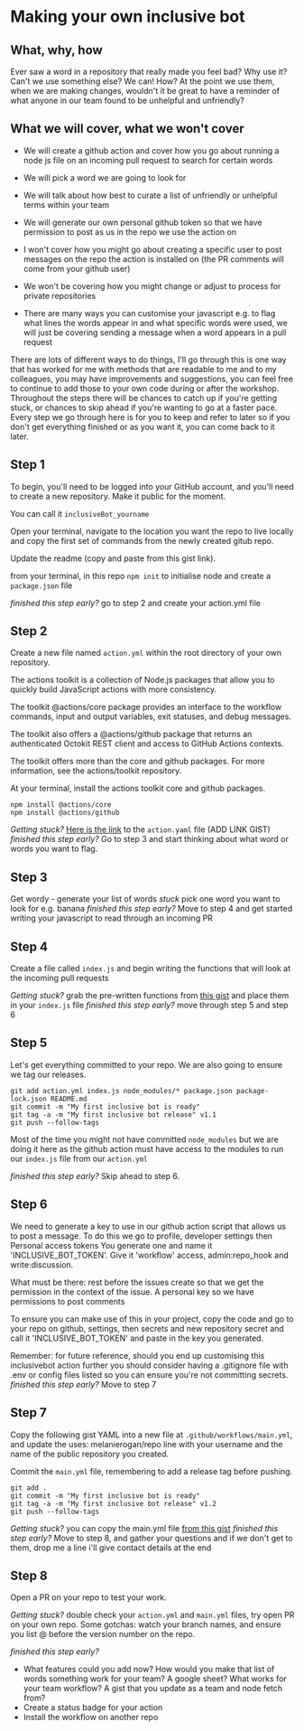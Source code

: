 # Making your own inclusive bot

## What, why, how
Ever saw a word in a repository that really made you feel bad? 
Why use it? Can't we use something else? We can!
How? At the point we use them, when we are making changes, wouldn't it be great to have a reminder of what anyone in our team found to be unhelpful and unfriendly?

## What we will cover, what we won't cover

- We will create a github action and cover how you go about running a node js file on an incoming pull request to search for certain words
- We will pick a word we are going to look for
- We will talk about how best to curate a list of unfriendly or unhelpful terms within your team
- We will generate our own personal github token so that we have permission to post as us in the repo we use the action on 

- I won't cover how you might go about creating a specific user to post messages on the repo the action is installed on (the PR comments will come from your github user)
- We won't be covering how you might change or adjust to process for private repositories
- There are many ways you can customise your javascript e.g. to flag what lines the words appear in and what specific words were used, we will just be covering sending a message when a word appears in a pull request

There are lots of different ways to do things, I'll go through this is one way that has worked for me with methods that are readable to me and to my colleagues, you may have improvements and suggestions, you can feel free to continue to add those to your own code during or after the workshop. Throughout the steps there will be chances to catch up if you're getting stuck, or chances to skip ahead if you're wanting to go at a faster pace. Every step we go through here is for you to keep and refer to later so if you don't get everything finished or as you want it, you can come back to it later.

## Step 1

To begin, you'll need to be logged into your GitHub account, and you'll need to create a new repository. Make it public for the moment.

You can call it `inclusiveBot_yourname`

Open your terminal, navigate to the location you want the repo to live locally and copy the first set of commands from the newly created gitub repo.

Update the readme (copy and paste from this gist link).

from your terminal, in this repo `npm init` to initialise node and create a `package.json` file

*finished this step early?* go to step 2 and create your action.yml file


## Step 2

Create a new file named `action.yml` within the root directory of your own repository.

The actions toolkit is a collection of Node.js packages that allow you to quickly build JavaScript actions with more consistency.

The toolkit @actions/core package provides an interface to the workflow commands, input and output variables, exit statuses, and debug messages.

The toolkit also offers a @actions/github package that returns an authenticated Octokit REST client and access to GitHub Actions contexts.

The toolkit offers more than the core and github packages. For more information, see the actions/toolkit repository.

At your terminal, install the actions toolkit core and github packages.

```
npm install @actions/core
npm install @actions/github
```

*Getting stuck?* [Here is the link](https://gist.github.com/melanierogan/0c324dfd3795a57f23c6e58fb1fdec4f) to the `action.yaml` file (ADD LINK GIST)
*finished this step early?* Go to step 3 and start thinking about what word or words you want to flag.


## Step 3
Get wordy - generate your list of words 
*stuck* pick one word you want to look for e.g. banana
*finished this step early?* Move to step 4 and get started writing your javascript to read through an incoming PR


## Step 4
Create a file called `index.js` and begin writing the functions that will look at the incoming pull requests

*Getting stuck?* grab the pre-written functions from [this gist](https://gist.github.com/melanierogan/03e2fb2983d80dee2bdec4870efd1af6) and place them in your `index.js` file
*finished this step early?* move through step 5 and step 6


## Step 5
Let's get everything committed to your repo. We are also going to ensure we tag our releases.

```
git add action.yml index.js node_modules/* package.json package-lock.json README.md
git commit -m "My first inclusive bot is ready"
git tag -a -m "My first inclusive bot release" v1.1
git push --follow-tags
```

Most of the time you might not have committed `node_modules` but we are doing it here as the github action must have access to the modules to run our `index.js` file from our `action.yml`

*finished this step early?* Skip ahead to step 6.


## Step 6
We need to generate a key to use in our github action script that allows us to post a message.
To do this we go to profile, developer settings then Personal access tokens
You generate one and name it 'INCLUSIVE_BOT_TOKEN'. Give it 'workflow' access, admin:repo_hook and write:discussion.

What must be there: rest before the issues create so that we get the permission in the context of the issue.
A personal key so we have permissions to post comments

To ensure you can make use of this in your project, copy the code and go to your repo on github, settings, then secrets and new repository secret and call it 'INCLUSIVE_BOT_TOKEN' and paste in the key you generated.

Remember: for future reference, should you end up customising this inclusivebot action further you should consider having a .gitignore file with .env or config files listed so you can ensure you're not committing secrets.
*finished this step early?* Move to step 7


## Step 7
Copy the following gist YAML into a new file at `.github/workflows/main.yml`, and update the uses: melanierogan/repo line with your username and the name of the public repository you created. 

Commit the `main.yml` file, remembering to add a release tag before pushing.

```
git add .
git commit -m "My first inclusive bot is ready"
git tag -a -m "My first inclusive bot release" v1.2
git push --follow-tags
```

*Getting stuck?* you can copy the main.yml file [from this gist](https://gist.github.com/melanierogan/293d156ac73941c6b2a598cba9149cd2)
*finished this step early?* Move to step 8, and gather your questions and if we don't get to them, drop me a line i'll give contact details at the end


## Step 8
Open a PR on your repo to test your work.

*Getting stuck?* double check your `action.yml` and `main.yml` files, try open PR on your own repo. Some gotchas: watch your branch names, and ensure you list @ before the version number on the repo.

*finished this step early?* 
- What features could you add now? How would you make that list of words something work for your team? A google sheet? What works for your team workflow? A gist that you update as a team and node fetch from? 
- Create a status badge for your action
- Install the workflow on another repo 